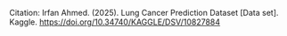 Citation: Irfan Ahmed. (2025). Lung Cancer Prediction Dataset [Data set]. Kaggle. https://doi.org/10.34740/KAGGLE/DSV/10827884
